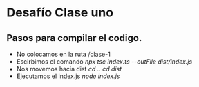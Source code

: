 # Desafío Clase uno

## Pasos para compilar el codigo.

* No colocamos en la ruta /clase-1
* Escirbimos el comando *_npx tsc index.ts --outFile dist/index.js_*
* Nos movemos hacia dist *_cd .._* *_cd dist_*
* Ejecutamos el index.js *_node index.js_*
